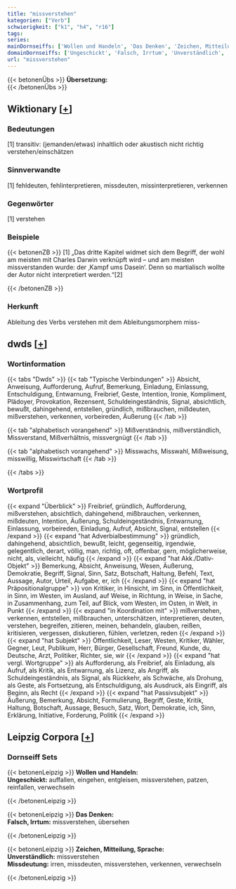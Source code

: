 ```yaml
---
title: "missverstehen"
kategorien: ["Verb"]
schwierigkeit: ["k1", "h4", "r16"]
tags:
series:
mainDornseiffs: ['Wollen und Handeln', 'Das Denken', 'Zeichen, Mitteilung, Sprache']
domainDornseiffs: ['Ungeschickt', 'Falsch, Irrtum', 'Unverständlich', 'Missdeutung']
url: "missverstehen"
---
```


{{< betonenÜbs >}}
**Übersetzung:**  
{{< /betonenÜbs >}}

## Wiktionary [[+](https://de.wiktionary.org/wiki/missverstehen)]

### Bedeutungen
[1] transitiv: (jemanden/etwas) inhaltlich oder akustisch nicht richtig verstehen/einschätzen  

### Sinnverwandte
[1] fehldeuten, fehlinterpretieren, missdeuten, missinterpretieren, verkennen  

### Gegenwörter
[1] verstehen  

### Beispiele
{{< betonenZB >}}
[1] „Das dritte Kapitel widmet sich dem Begriff, der wohl am meisten mit Charles Darwin verknüpft wird – und am meisten missverstanden wurde: der ‚Kampf ums Dasein‘. Denn so martialisch wollte der Autor nicht interpretiert werden.“[2]  

{{< /betonenZB >}}
### Herkunft
Ableitung des Verbs verstehen mit dem Ableitungsmorphem miss-  



## dwds [[+](https://www.dwds.de/wb/missverstehen)]

### Wortinformation
{{< tabs "Dwds" >}}
{{< tab "Typische Verbindungen" >}}
Absicht, Anweisung, Aufforderung, Aufruf, Bemerkung, Einladung, Einlassung, Entschuldigung, Entwarnung, Freibrief, Geste, Intention, Ironie, Kompliment, Plädoyer, Provokation, Rezensent, Schuldeingeständnis, Signal, absichtlich, bewußt, dahingehend, entstellen, gründlich, mißbrauchen, mißdeuten, mißverstehen, verkennen, vorbeireden, Äußerung
{{< /tab >}}

{{< tab "alphabetisch vorangehend" >}}
Mißverständnis, mißverständlich, Missverstand, Mißverhältnis, missvergnügt
{{< /tab >}}

{{< tab "alphabetisch vorangehend" >}}
Misswachs, Misswahl, Mißweisung, misswillig, Misswirtschaft
{{< /tab >}}

{{< /tabs >}}

### Wortprofil
{{< expand "Überblick" >}} Freibrief, gründlich, Aufforderung, mißverstehen, absichtlich, dahingehend, mißbrauchen, verkennen, mißdeuten, Intention, Äußerung, Schuldeingeständnis, Entwarnung, Einlassung, vorbeireden, Einladung, Aufruf, Absicht, Signal, entstellen {{< /expand >}}
{{< expand "hat Adverbialbestimmung" >}} gründlich, dahingehend, absichtlich, bewußt, leicht, gegenseitig, irgendwie, gelegentlich, derart, völlig, man, richtig, oft, offenbar, gern, möglicherweise, nicht, als, vielleicht, häufig {{< /expand >}}
{{< expand "hat Akk./Dativ-Objekt" >}} Bemerkung, Absicht, Anweisung, Wesen, Äußerung, Demokratie, Begriff, Signal, Sinn, Satz, Botschaft, Haltung, Befehl, Text, Aussage, Autor, Urteil, Aufgabe, er, ich {{< /expand >}}
{{< expand "hat Präpositionalgruppe" >}} von Kritiker, in Hinsicht, im Sinn, in Öffentlichkeit, in Sinn, im Westen, im Ausland, auf Weise, in Richtung, in Weise, in Sache, in Zusammenhang, zum Teil, auf Blick, vom Westen, im Osten, in Welt, in Punkt {{< /expand >}}
{{< expand "in Koordination mit" >}} mißverstehen, verkennen, entstellen, mißbrauchen, unterschätzen, interpretieren, deuten, verstehen, begreifen, zitieren, meinen, behandeln, glauben, reißen, kritisieren, vergessen, diskutieren, fühlen, verletzen, reden {{< /expand >}}
{{< expand "hat Subjekt" >}} Öffentlichkeit, Leser, Westen, Kritiker, Wähler, Gegner, Leut, Publikum, Herr, Bürger, Gesellschaft, Freund, Kunde, du, Deutsche, Arzt, Politiker, Richter, sie, wir {{< /expand >}}
{{< expand "hat vergl. Wortgruppe" >}} als Aufforderung, als Freibrief, als Einladung, als Aufruf, als Kritik, als Entwarnung, als Lizenz, als Angriff, als Schuldeingeständnis, als Signal, als Rückkehr, als Schwäche, als Drohung, als Geste, als Fortsetzung, als Entschuldigung, als Ausdruck, als Eingriff, als Beginn, als Recht {{< /expand >}}
{{< expand "hat Passivsubjekt" >}} Äußerung, Bemerkung, Absicht, Formulierung, Begriff, Geste, Kritik, Haltung, Botschaft, Aussage, Besuch, Satz, Wort, Demokratie, ich, Sinn, Erklärung, Initiative, Forderung, Politik {{< /expand >}}

## Leipzig Corpora [[+](https://corpora.uni-leipzig.de/en/res?word=missverstehen&corpusId=deu_newscrawl-public_2018)]

### Dornseiff Sets
{{< betonenLeipzig >}}
**Wollen und Handeln:**  
**Ungeschickt:** auffallen, eingehen, entgleisen, missverstehen, patzen, reinfallen, verwechseln  

{{< /betonenLeipzig >}}


{{< betonenLeipzig >}}
**Das Denken:**  
**Falsch, Irrtum:** missverstehen, übersehen  

{{< /betonenLeipzig >}}


{{< betonenLeipzig >}}
**Zeichen, Mitteilung, Sprache:**  
**Unverständlich:** missverstehen  
**Missdeutung:** irren, missdeuten, missverstehen, verkennen, verwechseln  

{{< /betonenLeipzig >}}
